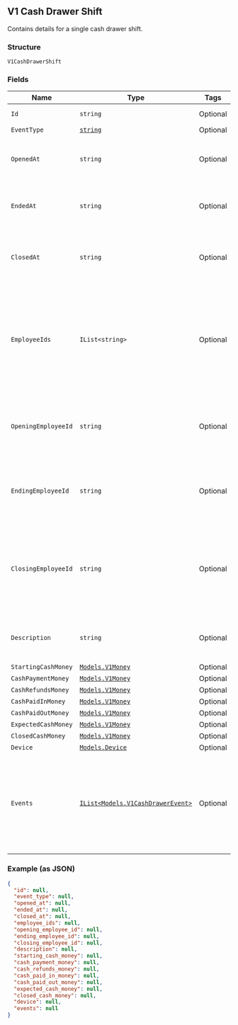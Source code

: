 ## V1 Cash Drawer Shift

Contains details for a single cash drawer shift.

### Structure

`V1CashDrawerShift`

### Fields

| Name | Type | Tags | Description |
|  --- | --- | --- | --- |
| `Id` | `string` | Optional | The shift's unique ID. |
| `EventType` | [`string`](/doc/models/v1-cash-drawer-shift-event-type.md) | Optional | - |
| `OpenedAt` | `string` | Optional | The time when the shift began, in ISO 8601 format. |
| `EndedAt` | `string` | Optional | The time when the shift ended, in ISO 8601 format. |
| `ClosedAt` | `string` | Optional | The time when the shift was closed, in ISO 8601 format. |
| `EmployeeIds` | `IList<string>` | Optional | The IDs of all employees that were logged into Square Register at some point during the cash drawer shift. |
| `OpeningEmployeeId` | `string` | Optional | The ID of the employee that started the cash drawer shift. |
| `EndingEmployeeId` | `string` | Optional | The ID of the employee that ended the cash drawer shift. |
| `ClosingEmployeeId` | `string` | Optional | The ID of the employee that closed the cash drawer shift by auditing the cash drawer's contents. |
| `Description` | `string` | Optional | A description of the cash drawer shift. |
| `StartingCashMoney` | [`Models.V1Money`](/doc/models/v1-money.md) | Optional | - |
| `CashPaymentMoney` | [`Models.V1Money`](/doc/models/v1-money.md) | Optional | - |
| `CashRefundsMoney` | [`Models.V1Money`](/doc/models/v1-money.md) | Optional | - |
| `CashPaidInMoney` | [`Models.V1Money`](/doc/models/v1-money.md) | Optional | - |
| `CashPaidOutMoney` | [`Models.V1Money`](/doc/models/v1-money.md) | Optional | - |
| `ExpectedCashMoney` | [`Models.V1Money`](/doc/models/v1-money.md) | Optional | - |
| `ClosedCashMoney` | [`Models.V1Money`](/doc/models/v1-money.md) | Optional | - |
| `Device` | [`Models.Device`](/doc/models/device.md) | Optional | - |
| `Events` | [`IList<Models.V1CashDrawerEvent>`](/doc/models/v1-cash-drawer-event.md) | Optional | All of the events (payments, refunds, and so on) that involved the cash drawer during the shift. |

### Example (as JSON)

```json
{
  "id": null,
  "event_type": null,
  "opened_at": null,
  "ended_at": null,
  "closed_at": null,
  "employee_ids": null,
  "opening_employee_id": null,
  "ending_employee_id": null,
  "closing_employee_id": null,
  "description": null,
  "starting_cash_money": null,
  "cash_payment_money": null,
  "cash_refunds_money": null,
  "cash_paid_in_money": null,
  "cash_paid_out_money": null,
  "expected_cash_money": null,
  "closed_cash_money": null,
  "device": null,
  "events": null
}
```

